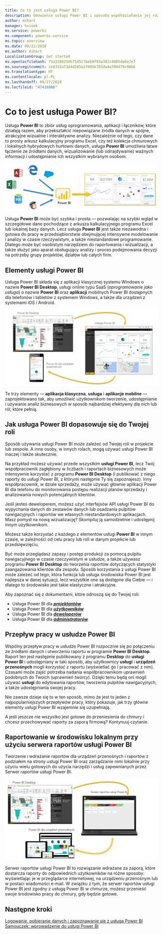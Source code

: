 ```yaml
---
title: Co to jest usługa Power BI?
description: Omówienie usługi Power BI i sposobu współdziałania jej różnych elementów — programu Power BI Desktop, usługi Power BI, usługi Power BI dla urządzeń przenośnych, serwera raportów i usługi Power BI Embedded.
author: mihart
manager: kvivek
ms.service: powerbi
ms.component: powerbi-service
ms.topic: overview
ms.date: 09/22/2018
ms.author: mihart
LocalizationGroup: Get started
ms.openlocfilehash: 73a3188256b754517beb9f83a382c4005de6e7e7
ms.sourcegitcommit: ce8332a71d4d205a1f005b703da4a390d79c98b6
ms.translationtype: HT
ms.contentlocale: pl-PL
ms.lasthandoff: 09/27/2018
ms.locfileid: "47416986"
---
```

# <a name="what-is-power-bi"></a>Co to jest usługa Power BI?
Usługa **Power BI** to zbiór usług oprogramowania, aplikacji i łączników, które działają razem, aby przekształcić niepowiązane źródła danych w spójne, atrakcyjne wizualnie i interaktywne analizy. Niezależnie od tego, czy dane to prosty arkusz kalkulacyjny programu Excel, czy też kolekcja chmurowych i lokalnych hybrydowych hurtowni danych, usługa **Power BI** umożliwia łatwe łączenie ze źródłami danych, wizualizowanie (lub odnajdywanie) ważnych informacji i udostępnianie ich wszystkim wybranym osobom.

![diagram przedstawiający źródła wejściowe dla usługi Power BI](media/power-bi-overview/power-bi-input-new.png)

Usługa **Power BI** może być szybka i prosta — pozwalając na szybki wgląd w szczegółowe dane pochodzące z arkusza kalkulacyjnego programu Excel lub lokalnej bazy danych. Lecz usługa **Power BI** jest także niezawodna i gotowa do pracy w przedsiębiorstwie obejmującej intensywne modelowanie i analizy w czasie rzeczywistym, a także niestandardowe programowanie. Dlatego może być osobistym narzędziem do raportowania i wizualizacji, a także służyć jako aparat obsługujący analizy i proces podejmowania decyzji na potrzeby grupy projektów, działów lub całych firm.

## <a name="the-parts-of-power-bi"></a>Elementy usługi Power BI
Usługa Power BI składa się z aplikacji klasycznej systemu Windows o nazwie **Power BI Desktop**, usługi online typu SaaS (*oprogramowanie jako usługa*) o nazwie **Power BI** oraz **aplikacji** mobilnych Power BI dostępnych dla telefonów i tabletów z systemem Windows, a także dla urządzeń z systemami iOS i Android.

![Power BI: aplikacja klasyczna, usługa, aplikacja mobilna](media/power-bi-overview/power-bi-blocks.png)

Te trzy elementy — **aplikacja klasyczna**, **usługa** i **aplikacje mobilne** — zaprojektowano tak, aby umożliwić użytkownikom tworzenie, udostępnianie i używanie analiz biznesowych w sposób najbardziej efektywny dla nich lub ról, które pełnią.

## <a name="how-power-bi-matches-your-role"></a>Jak usługa Power BI dopasowuje się do Twojej roli
Sposób używania usługi Power BI może zależeć od Twojej roli w projekcie lub zespole. A inne osoby, w innych rolach, mogą używać usługi Power BI inaczej i także skutecznie.

Na przykład możesz używać przede wszystkim **usługi Power BI**, lecz Twój współpracownik zagłębiony w liczbach i raportach biznesowych może intensywnie korzystać z programu **Power BI Desktop** (i publikować z niego raporty do usługi Power BI, z którymi następnie Ty się zapoznajesz). Inny współpracownik, w dziale sprzedaży, może używać głównie aplikacji Power BI dla telefonu do monitorowania postępu realizacji planów sprzedaży i analizowania nowych potencjalnych klientów.

Jeśli jesteś deweloperem, możesz użyć interfejsów API usługi Power BI do wypychania danych do zestawów danych lub osadzania pulpitów nawigacyjnych i raportów we własnych niestandardowych aplikacjach. Masz pomysł na nową wizualizację? Skompiluj ją samodzielnie i udostępnij innym użytkownikom.  

Możesz także korzystać z każdego z elementów usługi **Power BI** w innym czasie, w zależności od celu pracy lub roli w danym projekcie lub przedsięwzięciu.

Być może przeglądasz zapasy i postęp produkcji za pomocą pulpitu nawigacyjnego w czasie rzeczywistym w usłudze, a także używasz programu **Power BI Desktop** do tworzenia raportów dotyczących statystyki zaangażowania klientów dla zespołu. Sposób korzystania z usługi Power BI może zależeć od tego, która funkcja lub usługa środowiska Power BI jest najlepsza w danej sytuacji, lecz wszystkie one są dostępne dla Ciebie — i dlatego to środowisko jest takie elastyczne i atrakcyjne.

Aby zapoznać się z dokumentami, które odnoszą się do Twojej roli:
- Usługa Power BI dla [***projektantów***](desktop-what-is-desktop.md)
- Usługa Power BI dla [***użytkowników***](consumer/end-user-consuming.md)
- Usługa Power BI dla [***deweloperów***](developer/what-can-you-do.md)
- Usługa Power BI dla [***administratorów***](service-admin-administering-power-bi-in-your-organization.md)

## <a name="the-flow-of-work-in-power-bi"></a>Przepływ pracy w usłudze Power BI
Wspólny przepływ pracy w usłudze Power BI rozpocznie się po połączeniu ze źródłami danych i utworzeniu raportu w programie **Power BI Desktop**. Raport ten jest następnie publikowany z programu **Desktop** do **usługi Power BI** i udostępniany w taki sposób, aby użytkownicy **usługi** i **urządzeń przenośnych** mogli *korzystać* z raportu (wyświetlać go i pracować z nim).
Czasami może zajść potrzeba nadania współpracownikom uprawnień podobnych do Twoich (uprawnień *twórcy*). Dzięki temu będą oni mogli używać **usługi** do edytowania raportów, tworzenia pulpitów nawigacyjnych, a także udostępniania swojej pracy.

Nie zawsze dzieje się to w ten sposób, mimo że jest to jeden z najpopularniejszych przepływów pracy, który pokazuje, jak trzy główne elementy usługi Power BI wzajemnie się uzupełniają.

A jeśli jeszcze nie wszystko jest gotowe do przeniesienia do chmury i chcesz przechowywać raporty za zaporą firmową?  Kontynuuj czytanie.

## <a name="on-premises-reporting-with-power-bi-report-server"></a>Raportowanie w środowisku lokalnym przy użyciu serwera raportów usługi Power BI
Tworzenie i wdrażanie raportów dla urządzeń przenośnych i raportów z podziałem na strony usługi Power BI oraz zarządzanie nimi lokalnie przy użyciu wielu gotowych do użycia narzędzi i usług zapewnianych przez Serwer raportów usługi Power BI.

![Diagram środowiska lokalnego](media/power-bi-overview/power-bi-report-server2.png)

Serwer raportów usługi Power BI to rozwiązanie wdrażane za zaporą, które dostarcza raporty do odpowiednich użytkowników na różne sposoby: wyświetlając je w przeglądarce internetowej, na urządzeniu przenośnym lub w postaci wiadomości e-mail. W związku z tym, że serwer raportów usługi Power BI jest zgodny z usługą Power BI w chmurze, możesz przenieść swoje środowisko pracy do chmury, gdy będzie gotowe.

## <a name="next-steps"></a>Następne kroki
[Logowanie, pobieranie danych i zapoznawanie się z usługą Power BI](service-the-new-power-bi-experience.md)   
[Samouczek: wprowadzenie do usługi Power BI](service-get-started.md)
